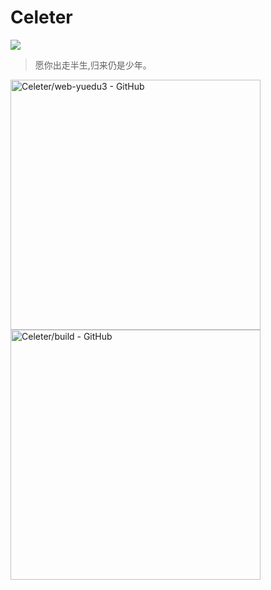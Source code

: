# Celeter

[![](https://img.shields.io/badge/-gmail.com-D13559?style=flat-square&logo=gmail&logoColor=white&labelColor=D13559)](mailto:alansky114@gmail.com)

> 愿你出走半生,归来仍是少年。


<a href="https://github.com/Celeter/web-yuedu3" target="_blank"><img src="https://gh-card.dev/repos/Celeter/web-yuedu3.svg?fullname=" alt="Celeter/web-yuedu3 - GitHub" width="400px"></a>
<a href="https://github.com/Celeter/build" target="_blank"><img src="https://gh-card.dev/repos/Celeter/build.svg?fullname=" alt="Celeter/build - GitHub" width="400px"></a>

